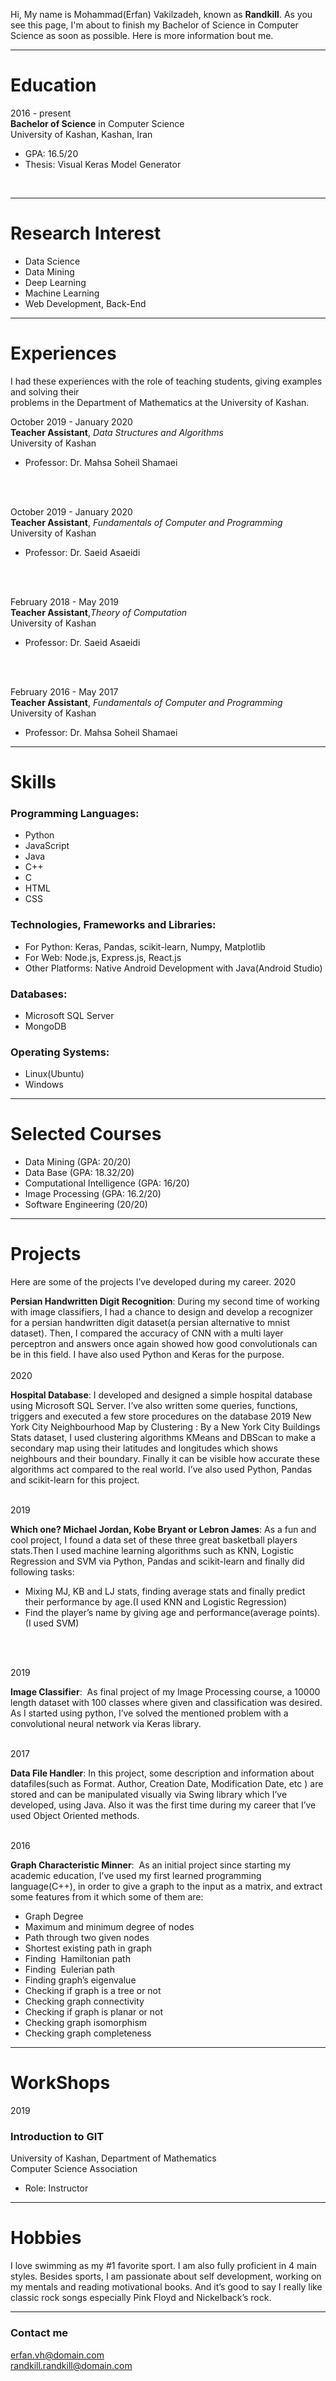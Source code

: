 Hi, My name is Mohammad(Erfan) Vakilzadeh, known as **Randkill**. As you see this page, I'm about to finish my Bachelor of Science in Computer Science as soon as possible. Here is more information bout me.

---
# **Education**

2016 - present
<br>
**Bachelor of Science**​ in Computer Science
<br>
University of Kashan, Kashan, Iran
  * GPA: 16.5/20
  * Thesis: Visual Keras Model Generator
<br>

---
# **Research Interest**
* Data Science
* Data Mining
* Deep Learning
* Machine Learning
* Web Development, Back-End

---
# **Experiences**

I had these experiences with the role of teaching students, giving examples and solving their
<br>
problems in the Department of Mathematics at the University of Kashan.
<br>


October 2019 - January 2020
<br>
**Teacher Assistant**, *Data Structures and Algorithms*
<br>
University of Kashan
* Professor: Dr. Mahsa Soheil Shamaei
<br>
<br>

October 2019 - January 2020
<br>
**Teacher Assistant**, *Fundamentals of Computer and Programming*
<br>
University of Kashan
* Professor: Dr. Saeid Asaeidi
<br>
<br>

February 2018 - May 2019
<br>
**Teacher Assistant**,​ *Theory of Computation*
<br>
University of Kashan
* Professor: Dr. Saeid Asaeidi
<br>
<br>

February 2016 - May 2017
<br>
**Teacher Assistant**, ​ *Fundamentals of Computer and Programming*
<br>
University of Kashan
* Professor: Dr. Mahsa Soheil Shamaei

---
# Skills
### Programming Languages:
* Python
* JavaScript
* Java
* C++
* C
* HTML
* CSS


### Technologies, Frameworks and Libraries:
* For Python: Keras, Pandas, scikit-learn, Numpy, Matplotlib
* For Web: Node.js, Express.js, React.js
* Other Platforms: Native Android Development with Java(Android Studio)


### Databases:
* Microsoft SQL Server
* MongoDB

### Operating Systems:
* Linux(​Ubuntu)
* Windows

---
# Selected Courses
* Data Mining (GPA: 20/20)
* Data Base (GPA: 18.32/20)
* Computational Intelligence (GPA: 16/20)
* Image Processing (GPA: 16.2/20)
* Software Engineering (20/20)

---
# Projects
Here are some of the projects I’ve developed during my career.
2020

**Persian Handwritten Digit Recognition​**: During my second time of working with image
classifiers, I had a chance to design and develop a recognizer for a persian handwritten
digit dataset(a persian alternative to mnist dataset). Then, I compared the accuracy of
CNN with a multi layer perceptron and answers once again showed how good
convolutionals can be in this field. I have also used Python and Keras for the purpose.
<br>
<br>
2020
<br>

**Hospital Database​**: I developed and designed a simple hospital database using
Microsoft SQL Server. I’ve also written some queries, functions, triggers and executed a
few store procedures on the database
2019
New York City Neighbourhood Map by Clustering​ : By a New York City Buildings
Stats dataset, I used clustering algorithms KMeans and DBScan to make a secondary
map using their latitudes and longitudes which shows neighbours and their boundary.
Finally it can be visible how accurate these algorithms act compared to the real world.
I’ve also used Python, Pandas and scikit-learn for this project.
<br>
<br>

2019
<br>

**Which one? Michael Jordan, Kobe Bryant or Lebron James​**: As a fun and cool
project, I found a data set of these three great basketball players stats.Then I used
machine learning algorithms such as KNN, Logistic Regression and SVM via Python,
Pandas and scikit-learn and finally did following tasks:
* Mixing MJ, KB and LJ stats, finding average stats and finally predict their performance by
age.(I used KNN and Logistic Regression)
* Find the player’s name by giving age and performance(average points). (I used SVM)
<br>
<br>

2019
<br>

**Image Classifier**: ​ As final project of my Image Processing course, a 10000 length
dataset with 100 classes where given and classification was desired. As I started using
python, I’ve solved the mentioned problem with a convolutional neural network via Keras
library.
<br>
<br>

2017
<br>

**Data File Handler​**: In this project, some description and information about datafiles(such as Format. Author, Creation Date, Modification Date, etc ) are stored and can
be manipulated visually via Swing library which I’ve developed, using Java. Also it was
the first time during my career that I’ve used Object Oriented methods.
<br>
<br>

2016
<br>

**Graph Characteristic Minner**: ​ As an initial project since starting my academic
education, I’ve used my first learned programming language(C++), in order to give a
graph to the input as a matrix, and extract some features from it which some of them
are:
* Graph Degree
* Maximum and minimum degree of nodes
* Path through two given nodes
* Shortest existing path in graph
* Finding ​ Hamiltonian path
* Finding ​ Eulerian path
* Finding graph’s eigenvalue
* Checking if graph is a tree or not
* Checking graph connectivity
* Checking if graph is planar or not
* Checking graph isomorphism
* Checking graph completeness

---
# WorkShops
2019

### Introduction to GIT
University of Kashan, Department of Mathematics
<br>
Computer Science Association
* Role: Instructor

---
# Hobbies
I love swimming as my #1 favorite sport. I am also fully proficient in 4 main styles.
Besides sports, I am passionate about self development, working on my mentals and
reading motivational books. And it’s good to say I really like classic rock songs
especially Pink Floyd and Nickelback’s rock.

---

### Contact me

[erfan.vh@domain.com](mailto:erfan.vh@domain.com)
<br>
[randkill.randkill@domain.com](mailto:randkill.randkill@domain.com)

